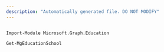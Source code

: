 ```yaml
---
description: "Automatically generated file. DO NOT MODIFY"
---
```


```powershellv1

Import-Module Microsoft.Graph.Education

Get-MgEducationSchool

```